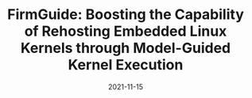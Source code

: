 ---
title: "FirmGuide: Boosting the Capability of Rehosting Embedded Linux Kernels through Model-Guided Kernel Execution"
collection: publications
permalink: /publication/ase_2021
excerpt: 'Qiang Liu, Cen Zhang, Lin Ma, **Muhui Jiang**, Yajin Zhou, Lei Wu, Wenbo Shen, Xiapu Luo, Yang Liu, Kui Ren'
date: 2021-11-15
venue: 'The 36th IEEE/ACM International Conference on Automated Software Engineering (**ASE 2021**)'

#citation: 'our Name, You. (2010). &quot;Paper Title Number 2.&quot; <i>Journal 1</i>. 1(2).'
---